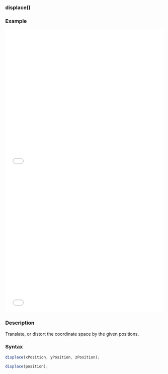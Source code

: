 ### displace()

### Example

<iframe width="100%" height="450px" src="/sculpture/-LgzZJVtRnw4NHNGjX_G?example=true&embed=true" frameborder="0"></iframe>



<iframe width="100%" height="450px" src="/sculpture/-Lgz7za4PCYhmR2Ihx50?example=true&embed=true" frameborder="0"></iframe>

### Description
Translate, or distort the coordinate space by the given positions.

### Syntax
```js
displace(xPosition, yPosition, zPosition);

displace(position);
```


